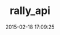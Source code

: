 ---
layout: post
title:  "rally_api"
repo:   "RallyTools/RallyRestToolkitForRuby"
date:   2015-02-18 17:09:25
gemurl: https://github.com/RallyTools/RallyRestToolkitForRuby
---